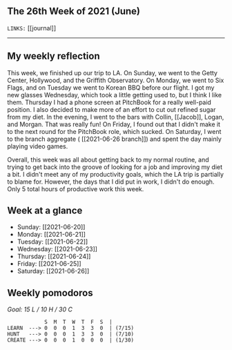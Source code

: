 ## The 26th Week of 2021 (June)
`LINKS:` [[journal]]

---
## My weekly reflection
This week, we finished up our trip to LA. On Sunday, we went to the Getty Center, Hollywood, and the Griffith Observatory. On Monday, we went to Six Flags, and on Tuesday we went to Korean BBQ before our flight. I got my new glasses Wednesday, which took a little getting used to, but I think I like them. Thursday I had a phone screen at PitchBook for a really well-paid position. I also decided to make more of an effort to cut out refined sugar from my diet. In the evening, I went to the bars with Collin, [[Jacob]], Logan, and Morgan. That was really fun! On Friday, I found out that I didn't make it to the next round for the PitchBook role, which sucked. On Saturday, I went to the branch aggregate ( [[2021-06-26 branch]]) and spent the day mainly playing video games. 

Overall, this week was all about getting back to my normal routine, and trying to get back into the groove of looking for a job and improving my diet a bit. I didn't meet any of my productivity goals, which the LA trip is partially to blame for. However, the days that I did put in work, I didn't do enough. Only 5 total hours of productive work this week. 

## Week at a glance
- Sunday: [[2021-06-20]]
- Monday: [[2021-06-21]]
- Tuesday: [[2021-06-22]]
- Wednesday: [[2021-06-23]]
- Thursday: [[2021-06-24]]
- Friday: [[2021-06-25]]
- Saturday: [[2021-06-26]]
 
## Weekly pomodoros
*Goal: 15 L / 10 H / 30 C*
```
            S  M  T  W  T  F  S  |
LEARN  ---> 0  0  0  1  3  3  0  | (7/15)
HUNT   ---> 0  0  0  1  3  3  0  | (7/10)
CREATE ---> 0  0  0  1  0  0  0  | (1/30)
```